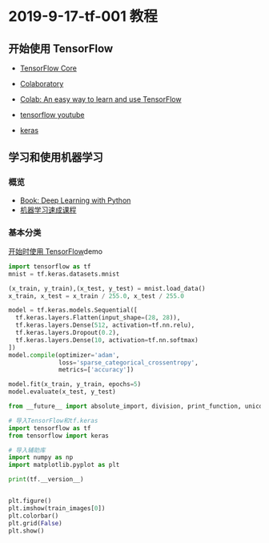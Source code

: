 # 2019-9-17-tf-001 教程
## 开始使用 TensorFlow
- [TensorFlow Core](https://tensorflow.google.cn/tutorials/)
- [Colaboratory](https://colab.research.google.com/notebooks/welcome.ipynb)
- [Colab: An easy way to learn and use TensorFlow](https://medium.com/tensorflow/colab-an-easy-way-to-learn-and-use-tensorflow-d74d1686e309)
- [tensorflow youtube](https://www.youtube.com/tensorflow)

- [keras](https://keras.io/zh/)

## 学习和使用机器学习
### 概览
- [Book: Deep Learning with Python](https://books.google.com/books?id=Yo3CAQAACAAJ)
- [机器学习速成课程](https://developers.google.cn/machine-learning/crash-course/)

### 基本分类
[开始时使用 TensorFlow](#开始使用_tensorflow)demo

```python
import tensorflow as tf
mnist = tf.keras.datasets.mnist

(x_train, y_train),(x_test, y_test) = mnist.load_data()
x_train, x_test = x_train / 255.0, x_test / 255.0

model = tf.keras.models.Sequential([
  tf.keras.layers.Flatten(input_shape=(28, 28)),
  tf.keras.layers.Dense(512, activation=tf.nn.relu),
  tf.keras.layers.Dropout(0.2),
  tf.keras.layers.Dense(10, activation=tf.nn.softmax)
])
model.compile(optimizer='adam',
              loss='sparse_categorical_crossentropy',
              metrics=['accuracy'])

model.fit(x_train, y_train, epochs=5)
model.evaluate(x_test, y_test)
```


```python
from __future__ import absolute_import, division, print_function, unicode_literals

# 导入TensorFlow和tf.keras
import tensorflow as tf
from tensorflow import keras

# 导入辅助库
import numpy as np
import matplotlib.pyplot as plt

print(tf.__version__)


plt.figure()
plt.imshow(train_images[0])
plt.colorbar()
plt.grid(False)
plt.show()

```
